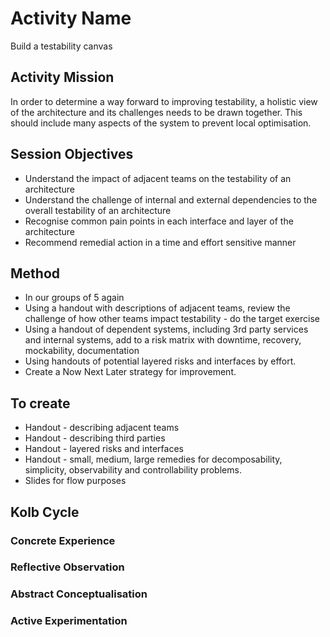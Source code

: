 # Activity Name

Build a testability canvas

## Activity Mission

In order to determine a way forward to improving testability, a holistic view of the architecture and its challenges needs to be drawn together. This should include many aspects of the system to prevent local optimisation.

## Session Objectives

* Understand the impact of adjacent teams on the testability of an architecture
* Understand the challenge of internal and external dependencies to the overall testability of an architecture
* Recognise common pain points in each interface and layer of the architecture
* Recommend remedial action in a time and effort sensitive manner

## Method

* In our groups of 5 again
* Using a handout with descriptions of adjacent teams, review the challenge of how other teams impact testability - do the target exercise
* Using a handout of dependent systems, including 3rd party services and internal systems, add to a risk matrix with downtime, recovery, mockability, documentation
* Using handouts of potential layered risks and interfaces by effort.
* Create a Now Next Later strategy for improvement.

## To create

* Handout - describing adjacent teams
* Handout - describing third parties
* Handout - layered risks and interfaces
* Handout - small, medium, large remedies for decomposability, simplicity, observability and controllability problems.
* Slides for flow purposes

## Kolb Cycle

### Concrete Experience

### Reflective Observation

### Abstract Conceptualisation

### Active Experimentation